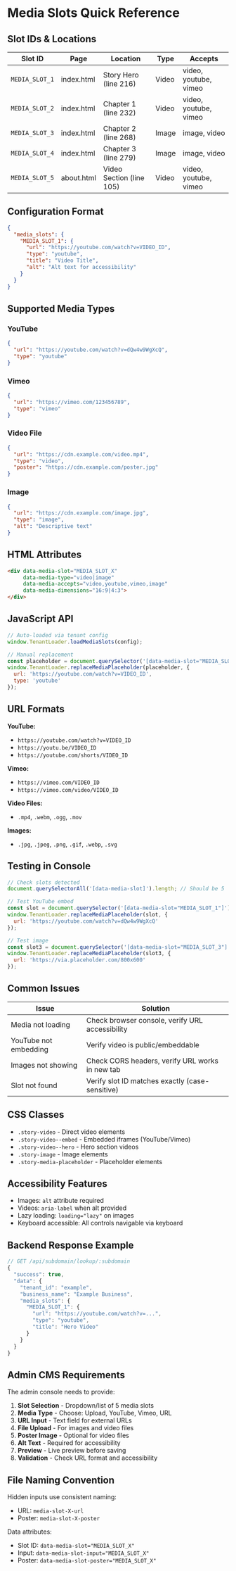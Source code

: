 # Media Slots Quick Reference

## Slot IDs & Locations

| Slot ID | Page | Location | Type | Accepts |
|---------|------|----------|------|---------|
| `MEDIA_SLOT_1` | index.html | Story Hero (line 216) | Video | video, youtube, vimeo |
| `MEDIA_SLOT_2` | index.html | Chapter 1 (line 232) | Video | video, youtube, vimeo |
| `MEDIA_SLOT_3` | index.html | Chapter 2 (line 268) | Image | image, video |
| `MEDIA_SLOT_4` | index.html | Chapter 3 (line 279) | Image | image, video |
| `MEDIA_SLOT_5` | about.html | Video Section (line 105) | Video | video, youtube, vimeo |

## Configuration Format

```json
{
  "media_slots": {
    "MEDIA_SLOT_1": {
      "url": "https://youtube.com/watch?v=VIDEO_ID",
      "type": "youtube",
      "title": "Video Title",
      "alt": "Alt text for accessibility"
    }
  }
}
```

## Supported Media Types

### YouTube
```json
{
  "url": "https://youtube.com/watch?v=dQw4w9WgXcQ",
  "type": "youtube"
}
```

### Vimeo
```json
{
  "url": "https://vimeo.com/123456789",
  "type": "vimeo"
}
```

### Video File
```json
{
  "url": "https://cdn.example.com/video.mp4",
  "type": "video",
  "poster": "https://cdn.example.com/poster.jpg"
}
```

### Image
```json
{
  "url": "https://cdn.example.com/image.jpg",
  "type": "image",
  "alt": "Descriptive text"
}
```

## HTML Attributes

```html
<div data-media-slot="MEDIA_SLOT_X"
     data-media-type="video|image"
     data-media-accepts="video,youtube,vimeo,image"
     data-media-dimensions="16:9|4:3">
</div>
```

## JavaScript API

```javascript
// Auto-loaded via tenant config
window.TenantLoader.loadMediaSlots(config);

// Manual replacement
const placeholder = document.querySelector('[data-media-slot="MEDIA_SLOT_1"]');
window.TenantLoader.replaceMediaPlaceholder(placeholder, {
  url: 'https://youtube.com/watch?v=VIDEO_ID',
  type: 'youtube'
});
```

## URL Formats

**YouTube:**
- `https://youtube.com/watch?v=VIDEO_ID`
- `https://youtu.be/VIDEO_ID`
- `https://youtube.com/shorts/VIDEO_ID`

**Vimeo:**
- `https://vimeo.com/VIDEO_ID`
- `https://vimeo.com/video/VIDEO_ID`

**Video Files:**
- `.mp4`, `.webm`, `.ogg`, `.mov`

**Images:**
- `.jpg`, `.jpeg`, `.png`, `.gif`, `.webp`, `.svg`

## Testing in Console

```javascript
// Check slots detected
document.querySelectorAll('[data-media-slot]').length; // Should be 5

// Test YouTube embed
const slot = document.querySelector('[data-media-slot="MEDIA_SLOT_1"]');
window.TenantLoader.replaceMediaPlaceholder(slot, {
  url: 'https://youtube.com/watch?v=dQw4w9WgXcQ'
});

// Test image
const slot3 = document.querySelector('[data-media-slot="MEDIA_SLOT_3"]');
window.TenantLoader.replaceMediaPlaceholder(slot3, {
  url: 'https://via.placeholder.com/800x600'
});
```

## Common Issues

| Issue | Solution |
|-------|----------|
| Media not loading | Check browser console, verify URL accessibility |
| YouTube not embedding | Verify video is public/embeddable |
| Images not showing | Check CORS headers, verify URL works in new tab |
| Slot not found | Verify slot ID matches exactly (case-sensitive) |

## CSS Classes

- `.story-video` - Direct video elements
- `.story-video--embed` - Embedded iframes (YouTube/Vimeo)
- `.story-video--hero` - Hero section videos
- `.story-image` - Image elements
- `.story-media-placeholder` - Placeholder elements

## Accessibility Features

- Images: `alt` attribute required
- Videos: `aria-label` when alt provided
- Lazy loading: `loading="lazy"` on images
- Keyboard accessible: All controls navigable via keyboard

## Backend Response Example

```javascript
// GET /api/subdomain/lookup/:subdomain
{
  "success": true,
  "data": {
    "tenant_id": "example",
    "business_name": "Example Business",
    "media_slots": {
      "MEDIA_SLOT_1": {
        "url": "https://youtube.com/watch?v=...",
        "type": "youtube",
        "title": "Hero Video"
      }
    }
  }
}
```

## Admin CMS Requirements

The admin console needs to provide:

1. **Slot Selection** - Dropdown/list of 5 media slots
2. **Media Type** - Choose: Upload, YouTube, Vimeo, URL
3. **URL Input** - Text field for external URLs
4. **File Upload** - For images and video files
5. **Poster Image** - Optional for video files
6. **Alt Text** - Required for accessibility
7. **Preview** - Live preview before saving
8. **Validation** - Check URL format and accessibility

## File Naming Convention

Hidden inputs use consistent naming:
- URL: `media-slot-X-url`
- Poster: `media-slot-X-poster`

Data attributes:
- Slot ID: `data-media-slot="MEDIA_SLOT_X"`
- Input: `data-media-slot-input="MEDIA_SLOT_X"`
- Poster: `data-media-slot-poster="MEDIA_SLOT_X"`

